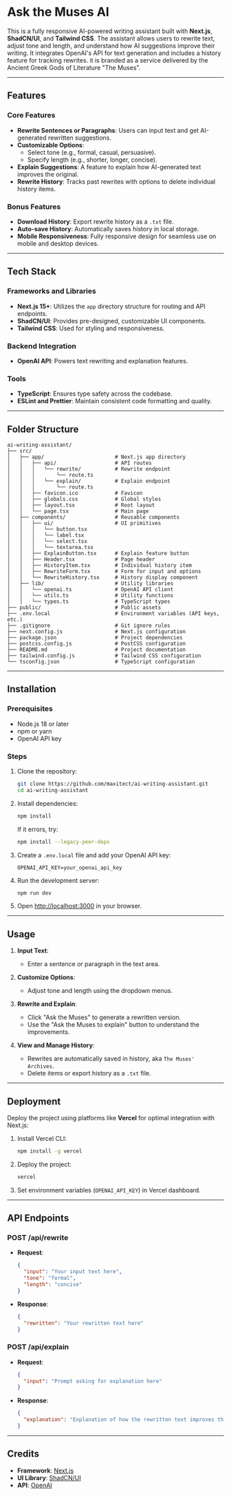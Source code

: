 # Ask the Muses AI

This is a fully responsive AI-powered writing assistant built with **Next.js**, **ShadCN/UI**, and **Tailwind CSS**. The assistant allows users to rewrite text, adjust tone and length, and understand how AI suggestions improve their writing. It integrates OpenAI's API for text generation and includes a history feature for tracking rewrites. it is branded as a service delivered by the Ancient Greek Gods of Literature "The Muses".

---

## Features

### Core Features

- **Rewrite Sentences or Paragraphs**: Users can input text and get AI-generated rewritten suggestions.
- **Customizable Options**:
  - Select tone (e.g., formal, casual, persuasive).
  - Specify length (e.g., shorter, longer, concise).
- **Explain Suggestions**: A feature to explain how AI-generated text improves the original.
- **Rewrite History**: Tracks past rewrites with options to delete individual history items.

### Bonus Features

- **Download History**: Export rewrite history as a `.txt` file.
- **Auto-save History**: Automatically saves history in local storage.
- **Mobile Responsiveness**: Fully responsive design for seamless use on mobile and desktop devices.

---

## Tech Stack

### Frameworks and Libraries

- **Next.js 15+**: Utilizes the `app` directory structure for routing and API endpoints.
- **ShadCN/UI**: Provides pre-designed, customizable UI components.
- **Tailwind CSS**: Used for styling and responsiveness.

### Backend Integration

- **OpenAI API**: Powers text rewriting and explanation features.

### Tools

- **TypeScript**: Ensures type safety across the codebase.
- **ESLint and Prettier**: Maintain consistent code formatting and quality.

---

## Folder Structure

```plaintext
ai-writing-assistant/
├── src/
│   ├── app/                       # Next.js app directory
│   │   ├── api/                   # API routes
│   │   │   └── rewrite/           # Rewrite endpoint
│   │   │       └── route.ts
│   │   │   └── explain/           # Explain endpoint
│   │   │       └── route.ts
│   │   ├── favicon.ico            # Favicon
│   │   ├── globals.css            # Global styles
│   │   ├── layout.tsx             # Root layout
│   │   └── page.tsx               # Main page
│   ├── components/                # Reusable components
│   │   ├── ui/                    # UI primitives
│   │   │   └── button.tsx
│   │   │   └── label.tsx
│   │   │   └── select.tsx
│   │   │   └── textarea.tsx
│   │   ├── ExplainButton.tsx      # Explain feature button
│   │   ├── Header.tsx             # Page header
│   │   ├── HistoryItem.tsx        # Individual history item
│   │   ├── RewriteForm.tsx        # Form for input and options
│   │   └── RewriteHistory.tsx     # History display component
│   ├── lib/                       # Utility libraries
│   │   └── openai.ts              # OpenAI API client
│   │   └── utils.ts               # Utility functions
│   │   └── types.ts               # TypeScript types
├── public/                        # Public assets
├── .env.local                     # Environment variables (API keys, etc.)
├── .gitignore                     # Git ignore rules
├── next.config.js                 # Next.js configuration
├── package.json                   # Project dependencies
├── postcss.config.js              # PostCSS configuration
├── README.md                      # Project documentation
├── tailwind.config.js             # Tailwind CSS configuration
└── tsconfig.json                  # TypeScript configuration
```

---

## Installation

### Prerequisites

- Node.js 18 or later
- npm or yarn
- OpenAI API key

### Steps

1. Clone the repository:

   ```bash
   git clone https://github.com/maxitect/ai-writing-assistant.git
   cd ai-writing-assistant
   ```

2. Install dependencies:

   ```bash
   npm install
   ```

   If it errors, try:

   ```bash
   npm install --legacy-peer-deps
   ```

3. Create a `.env.local` file and add your OpenAI API key:

   ```env
   OPENAI_API_KEY=your_openai_api_key
   ```

4. Run the development server:

   ```bash
   npm run dev
   ```

5. Open [http://localhost:3000](http://localhost:3000) in your browser.

---

## Usage

1. **Input Text**:

   - Enter a sentence or paragraph in the text area.

2. **Customize Options**:

   - Adjust tone and length using the dropdown menus.

3. **Rewrite and Explain**:

   - Click "Ask the Muses" to generate a rewritten version.
   - Use the "Ask the Muses to explain" button to understand the improvements.

4. **View and Manage History**:
   - Rewrites are automatically saved in history, aka `The Muses' Archives`.
   - Delete items or export history as a `.txt` file.

---

## Deployment

Deploy the project using platforms like **Vercel** for optimal integration with Next.js:

1. Install Vercel CLI:

   ```bash
   npm install -g vercel
   ```

2. Deploy the project:

   ```bash
   vercel
   ```

3. Set environment variables (`OPENAI_API_KEY`) in Vercel dashboard.

---

## API Endpoints

### **POST /api/rewrite**

- **Request**:

  ```json
  {
    "input": "Your input text here",
    "tone": "formal",
    "length": "concise"
  }
  ```

- **Response**:
  ```json
  {
    "rewritten": "Your rewritten text here"
  }
  ```

### **POST /api/explain**

- **Request**:

  ```json
  {
    "input": "Prompt asking for explanation here"
  }
  ```

- **Response**:
  ```json
  {
    "explanation": "Explanation of how the rewritten text improves the original"
  }
  ```

---

## Credits

- **Framework**: [Next.js](https://nextjs.org/)
- **UI Library**: [ShadCN/UI](https://shadcn.dev/)
- **API**: [OpenAI](https://openai.com/)

